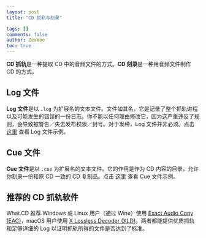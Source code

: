 ```yaml
---
layout: post
title: "CD 抓轨与刻录"

tags: []
comments: false
author: ZexWoo
toc: true
---
```


**CD 抓轨**是一种提取 CD 中的音频文件的方式。**CD 刻录**是一种用音频文件制作 CD 的方式。

## Log 文件

**Log 文件**是以 `.log` 为扩展名的文本文件。文件如其名，它是记录了整个抓轨进程以及可能发生的错误的一份日志。你不能以任何理由修改它，因为这严重违反了规则，会导致被警告／失去发布权限／封号。对于发种，Log 文件并非必须。点击 [这里](/WCDInterview/log-zh.md/) 查看 Log 文件示例。

## Cue 文件

**Cue 文件**是以 `.cue` 为扩展名的文本文件。它的作用是作为 CD 内容的目录，允许你刻录一份和原 CD 一致的 CD 复制品。点击 [这里](/WCDInterview/cue-zh.md/) 查看 Cue 文件示例。

## 推荐的 CD 抓轨软件

What.CD 推荐 Windows 或 Linux 用户（通过 Wine）使用 [Exact Audio Copy (EAC)](https://zexwoo.github.io/exact_audio_copy_guide/)，macOS 用户使用 [X Lossless Decoder (XLD)](https://zexwoo.github.io/x_lossless_decoder_guide/)。两者都能提供优质抓轨和足够详细的 Log 以证明抓轨所得的文件是否达到了标准。